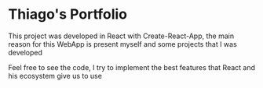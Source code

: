 <h1>Thiago's Portfolio</h1>

<p>This project was developed in React with Create-React-App, the main reason for this WebApp is present myself and some projects that I was developed</p>

<p>Feel free to see the code, I try to implement the best features that React and his ecosystem give us to use</p>